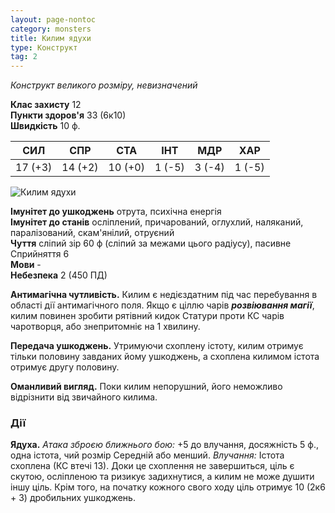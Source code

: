```yaml
---
layout: page-nontoc
category: monsters
title: Килим ядухи
type: Конструкт
tag: 2
---
```


_Конструкт великого розміру, невизначений_

**Клас захисту** 12    
**Пункти здоров'я** 33 (6к10)    
**Швидкість** 10 ф.

| СИЛ     | СПР     | СТА     | ІНТ    | МДР    | ХАР    |
| ------- | ------- | ------- | ------ | ------ | ------ |
| 17 (+3) | 14 (+2) | 10 (+0) | 1 (-5) | 3 (-4) | 1 (-5) |

![Килим ядухи](https://www.dndbeyond.com/avatars/thumbnails/30761/845/1000/1000/638061095923531915.png)

**Імунітет до ушкоджень** отрута, психічна енергія    
**Імунітет до станів** осліплений, причарований, оглухлий, наляканий, паралізований, скам'янілий, отруєний    
**Чуття** сліпий зір 60 ф (сліпий за межами цього радіусу), пасивне Сприйняття 6    
**Мови** -    
**Небезпека** 2 (450 ПД)

**Антимагічна чутливість.** Килим є недієздатним під час перебування в області дії антимагічного поля. Якщо є ціллю чарів **_розвіювання магії_**, килим повинен зробити рятівний кидок Статури проти КС чарів чаротворця, або знепритомніє на 1 хвилину.    

**Передача ушкоджень.** Утримуючи схоплену істоту, килим отримує тільки половину завданих йому ушкоджень, а схоплена килимом істота отримує другу половину.    

**Оманливий вигляд.** Поки килим непорушний, його неможливо відрізнити від звичайного килима.

### Дії
**Ядуха.** _Атака зброєю ближнього бою:_ +5 до влучання, досяжність 5 ф., одна істота, чий розмір Середній або менший. _Влучання:_ Істота схоплена (КС втечі 13). Доки це схоплення не завершиться, ціль є скутою, осліпленою та ризикує задихнутися, а килим не може душити іншу ціль. Крім того, на початку кожного свого ходу ціль отримує 10 (2к6 + 3) дробильних ушкоджень.
